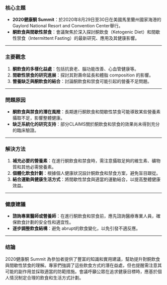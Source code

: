 ### 核心主題  
- **2020健康酮 Summit**：於2020年8月29日至30日在美國馬里蘭州國家海港的Gaylord National Resort and Convention Center舉行。  
- **酮飲食與間歇性禁食**：會議聚焦於深入探討酮飲食（Ketogenic Diet）和間歇性禁食（Intermittent Fasting）的最新研究、應用及其健康影響。  

---

### 主要觀念  
1. **酮飲食的多樣化益處**：包括抗衰老、腦功能改善、心血管健康等。  
2. **間歇性禁食的研究進展**：探討其對壽命延長和體脂 composition 的影響。  
3. **營養缺乏與酮飲食的結合**：討論酮飲食和禁食可能引起的營養不足問題。  

---

### 問題原因  
- **酮飲食與禁食的潛在風險**：長期進行酮飲食和間歇性禁食可能導致某些營養素攝取不足，影響整體健康。  
- **缺乏系統化的研究支持**：部分CLAIMS關於酮飲食和禁食的效果尚未得到充分的臨床驗證。  

---

### 解決方法  
1. **補充必要的營養素**：在進行酮飲食和禁食時，需注意攝取足夠的維生素、礦物質和其他必需營養素。  
2. **個體化飲食計劃**：根據個人健康狀況設計酮飲食和禁食方案，避免盲目跟從。  
3. **結合運動與健康生活方式**：將間歇性禁食與適當的運動結合，以提高整體健康效益。  

---

### 健康建議  
- **諮詢專業醫師或營養師**：在進行酮飲食和禁食前，應先諮詢醫療專業人員，確保飲食計劃的安全性和適宜性。  
- **逐步調整飲食結構**：避免 abrupt的飲食變化，以免引發不適反應。  

---

### 结論  
2020健康酮 Summit 為參加者提供了豐富的知識和實用建議，幫助提升對酮飲食與間歇性禁食的理解。專家們強調了這些飲食方式的潛在益處，但也提醒需注意其可能的副作用並採取適當的防範措施。會議呼籲公眾在追求健康目標時，應基於個人情況制定合理的飲食和生活方式計劃。